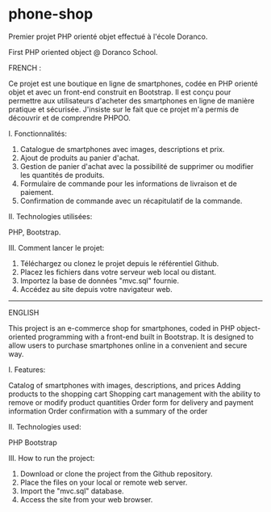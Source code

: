 # phone-shop
Premier projet PHP orienté objet effectué à l'école Doranco.

First PHP oriented object @ Doranco School.

FRENCH :

Ce projet est une boutique en ligne de smartphones, codée en PHP orienté objet et avec un front-end construit en Bootstrap. Il est conçu pour permettre aux utilisateurs d'acheter des smartphones en ligne de manière pratique et sécurisée. J'insiste sur le fait que ce projet m'a permis de découvrir et de comprendre PHPOO.

I. Fonctionnalités:

1. Catalogue de smartphones avec images, descriptions et prix.
2. Ajout de produits au panier d'achat.
3. Gestion de panier d'achat avec la possibilité de supprimer ou modifier les quantités de produits.
4. Formulaire de commande pour les informations de livraison et de paiement.
5. Confirmation de commande avec un récapitulatif de la commande.

II. Technologies utilisées:

PHP,
Bootstrap.

III. Comment lancer le projet:

1. Téléchargez ou clonez le projet depuis le référentiel Github.
2. Placez les fichiers dans votre serveur web local ou distant.
3. Importez la base de données "mvc.sql" fournie.
4. Accédez au site depuis votre navigateur web.

----------------------------------------------------------------

ENGLISH

This project is an e-commerce shop for smartphones, coded in PHP object-oriented programming with a front-end built in Bootstrap. It is designed to allow users to purchase smartphones online in a convenient and secure way.

I. Features:

Catalog of smartphones with images, descriptions, and prices
Adding products to the shopping cart
Shopping cart management with the ability to remove or modify product quantities
Order form for delivery and payment information
Order confirmation with a summary of the order

II. Technologies used:

PHP
Bootstrap

III. How to run the project:

1. Download or clone the project from the Github repository.
2. Place the files on your local or remote web server.
3. Import the "mvc.sql" database.
4. Access the site from your web browser.
